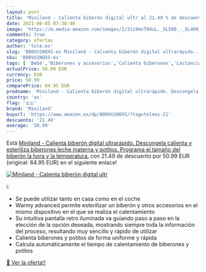 ```yaml
---
layout: post
title: 'Miniland - Calienta biberón digital ultr al 21.49 % de descuento'
date: 2021-06-05 07:38:46
image: 'https://m.media-amazon.com/images/I/31z8mvT04uL._SL500_._SL400_.jpg'
comments: true
category: ofertas
author: 'tole.es'
slug: 'B00VU1NOXS-es Miniland - Calienta biberón digital ultrarápido....'
sku: 'B00VU1NOXS-es'
tags: [ 'Bebé','Biberones y accesorios','Calienta biberones','Lactancia y alimentación','biberones','biberón','miniland', ]
actualPrice: 50.99 EUR
currency: EUR
price: 50.99
comparePrice: 64.95 EUR
prodname: 'Miniland - Calienta biberón digital ultrarápido. Descongela  calienta y esteriliza biberones  leche materna y potitos. Programa el tamaño del biberón  la hora y la temperatura.'
country: 'es'
flag: '🇪🇸'
brand: 'Miniland'
buyurl: 'https://www.amazon.es/dp/B00VU1NOXS/?tag=tolees-21'
descuento: '21.49'
average: '50.99'
---
```


Está [Miniland - Calienta biberón digital ultrarápido. Descongela  calienta y esteriliza biberones  leche materna y potitos. Programa el tamaño del biberón  la hora y la temperatura.](https://www.amazon.es/dp/B00VU1NOXS/?tag=tolees-21) con 21.49 de descuento por 50.99 EUR (original: 64.95 EUR) en el siguiente enlace!

[![Miniland - Calienta biberón digital ultr](https://m.media-amazon.com/images/I/31z8mvT04uL._SL500_._SL400_.jpg)](https://www.amazon.es/dp/B00VU1NOXS/?tag=tolees-21)

ℹ️:

- Se puede utilizar tanto en casa como en el coche
- Warmy advanced permite esterilizar un biberón y otros accesorios en el mismo dispositivo en el que se realiza el calentamiento
- Su intuitiva pantalla retro iluminada va guiando paso a paso en la elección de la opción deseada, mostrando siempre toda la información del proceso, resultando muy sencillo y rápido de utilizar
- Calienta biberones y potitos de forma uniforme y rápida
- Calcula automáticamente el tiempo de calentamiento de biberones y potitos

[🛒 Ver la oferta!!](https://www.amazon.es/dp/B00VU1NOXS/?tag=tolees-21)
